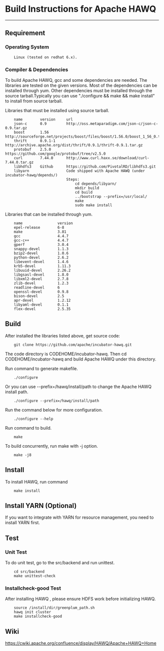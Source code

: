 # Build Instructions for Apache HAWQ
------

## Requirement
### Operating System

        Linux (tested on redhat 6.x).
### Compiler & Dependencies
To build Apache HAWQ, gcc and some dependencies are needed. The libraries are tested on the given versions. Most of the dependencies can be installed through yum. Other dependencies must be installed through the source tarball.Typically you can use "./configure && make && make install" to install from source tarball.

Libraries that must be installed using source tarball.

        name        version     url
        json-c      0.9         http://oss.metaparadigm.com/json-c/json-c-0.9.tar.gz
        boost       1.56        http://sourceforge.net/projects/boost/files/boost/1.56.0/boost_1_56_0.tar.bz2
        thrift      0.9.1-1     http://archive.apache.org/dist/thrift/0.9.1/thrift-0.9.1.tar.gz
        protobuf    2.5.0       https://github.com/google/protobuf/tree/v2.5.0
        curl        7.44.0      http://www.curl.haxx.se/download/curl-7.44.0.tar.gz
        libhdfs3    Github      https://github.com/PivotalRD/libhdfs3.git
        libyarn                 Code shipped with Apache HAWQ (under incubator-hawq/depends/)
                                Steps:
                                    cd depends/libyarn/
                                    mkdir build
                                    cd build
                                    ../bootstrap --prefix=/usr/local/
                                    make
                                    sudo make install


Libraries that can be installed through yum. 

        name                version
        epel-release        6-8
        make                3.81
        gcc                 4.4.7
        gcc-c++             4.4.7
        gperf               3.0.4
        snappy-devel        1.1.3
        bzip2-devel         1.0.6
        python-devel        2.6.2
        libevent-devel      1.4.6
        krb5-devel          1.11.3
        libuuid-devel       2.26.2
        libgsasl-devel      1.8.0
        libxml2-devel       2.7.8
        zlib-devel          1.2.3
        readline-devel      6
        openssl-devel       0.9.8
        bison-devel         2.5
        apr-devel           1.2.12
        libyaml-devel       0.1.1
        flex-devel          2.5.35
## Build
After installed the libraries listed above, get source code:

        git clone https://github.com/apache/incubator-hawq.git
The code directory is CODEHOME/incubator-hawq. Then cd CODEHOME/incubator-hawq and build Apache HAWQ under this directory.

Run command to generate makefile.

        ./configure
Or you can use --prefix=/hawq/install/path to change the Apache HAWQ install path.

        ./configure --prefix=/hawq/install/path
Run the command below for more configuration.

        ./configure --help
Run command to build.

        make
To build concurrently, run make with -j option.

        make -j8
## Install
To install HAWQ, run command

        make install
## Install YARN (Optional)
If you want to integrate with YARN for resource management, you need to install YARN first.
## Test
### Unit Test ###
To do unit test, go to the src/backend and run unittest.

        cd src/backend
        make unittest-check
### Installcheck-good Test ###
After installing HAWQ , please ensure HDFS work before initializing HAWQ.

        source /install/dir/greenplum_path.sh
        hawq init cluster
        make installcheck-good

## Wiki
https://cwiki.apache.org/confluence/display/HAWQ/Apache+HAWQ+Home
